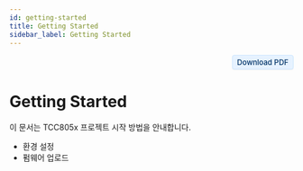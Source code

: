 ```yaml
---
id: getting-started
title: Getting Started
sidebar_label: Getting Started
---
```


<div align="right">
  <a
    href="https://telechips-r2-cdn.ye-eun-kang.workers.dev/Android%2013%20SDK-Getting%20Started%20for%20TCC807x%20V0.40%5BA%5D.pdf"
    download
    style="display: inline-block; background-color: #e6f2ff; color: #003366; border: 1px solid #cce6ff; border-radius: 4px; font-size: 13px; font-weight: 500; text-decoration: none; padding: 4px 8px; white-space: nowrap; box-shadow: 0 1px 2px rgba(0,0,0,0.05);"
  >
    Download PDF
  </a>
</div>


# Getting Started

이 문서는 TCC805x 프로젝트 시작 방법을 안내합니다.

- 환경 설정
- 펌웨어 업로드
